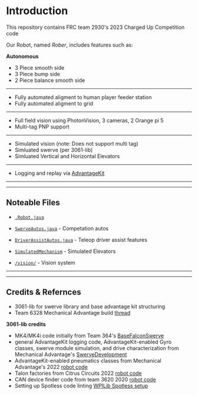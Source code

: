 # Introduction

This repository contains FRC team 2930's 2023 Charged Up Competition code

Our Robot, named *Rober*, includes features such as:

**Autonomous**
- 3 Piece smooth side
- 3 Piece bump side 
- 2 Piece balance smooth side 
------------------------------------
- Fully automated aligment to human player feeder station 
- Fully automated aligment to grid 
-------------------------------------
- Full field vision using PhotonVision, 3 cameras, 2 Orange pi 5 
- Multi-tag PNP support 
------------------------------------------
- Simulated vision  (note: Does not support multi tag) 
- Simluated swerve (per 3061-lib)
- Simluated Vertical and Horizontal Elevators
------------------------------------------
- Logging and replay via [AdvantageKit](https://github.com/Mechanical-Advantage/AdvantageKit/blob/main/README.md)

------------------------------
-------------------------------

## Noteable Files 
- [`.Robot.java`](/src/main/java/frc/robot/Robot.java)

- [`SwerveAutos.java`](/src/main/java/frc/robot/autonomous/SwerveAutos.java) - Competation autos 

- [`DriverAssistAutos.java`](/src/main/java/frc/robot/DriverAssistAutos.java) - Teleop driver assist features  

- [`SimulatedMechanism`](src/main/java/frc/robot/subsystems/SimMechanism/SimulatedMechanism.java) - Simulated Elevators

- [`/vision/`](/src/main/java/frc/lib/team3061/vision) - Vision system 

------------------------------------
------------------------------------

## Credits & Refernces  
- 3061-lib for swerve library and base advantage kit structuring 
- Team 6328 Mechanical Advantage build [thread](https://www.chiefdelphi.com/t/frc-6328-mechanical-advantage-2023-build-thread/420691)

**3061-lib credits**
* MK4/MK4i code initially from Team 364's [BaseFalconSwerve](https://github.com/Team364/BaseFalconSwerve)
* general AdvantageKit logging code, AdvantageKit-enabled Gyro classes, swerve module simulation, and drive characterization from Mechanical Advantage's [SwerveDevelopment](https://github.com/Mechanical-Advantage/SwerveDevelopment)
* AdvantageKit-enabled pneumatics classes from Mechanical Advantage's 2022 [robot code](https://github.com/Mechanical-Advantage/RobotCode2022)
* Talon factories from Citrus Circuits 2022 [robot code](https://github.com/frc1678/C2022)
* CAN device finder code from team 3620 2020 [robot code](https://github.com/FRC3620/FRC3620_2020_GalacticSenate)
* Setting up Spotless code linting [WPILib Spotless setup](https://docs.wpilib.org/en/latest/docs/software/advanced-gradlerio/code-formatting.html#spotless)
